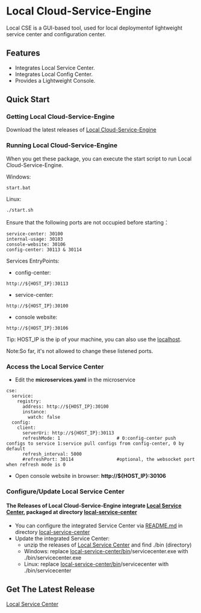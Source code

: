 # Local Cloud-Service-Engine 

Local CSE is a GUI-based tool, used for local deploymentof lightweight service center and configuration center.

## Features
 - Integrates Local Service Center.
 - Integrates Local Config Center.
 - Provides a Lightweight Console.

## Quick Start

### Getting Local Cloud-Service-Engine

Download the latest releases of [Local Cloud-Service-Engine]

### Running Local Cloud-Service-Engine

When you get these package, you can execute the start script to run Local Cloud-Service-Engine.

Windows:
```
start.bat
```

Linux:
```sh
./start.sh
```

Ensure that the following ports are not occupied before starting：
```
service-center: 30100 
internal-usage: 30103
console-website: 30106
config-center: 30113 & 30114
```
Services EntryPoints:
- config-center:
```
http://${HOST_IP}:30113
```
- service-center:
```
http://${HOST_IP}:30100
```
- console website:
```
http://${HOST_IP}:30106
```
Tip: HOST_IP is the ip of your machine, you can also use the [localhost].

[localhost]: 127.0.0.1

Note:So far, it's not allowed to change these listened ports.

### Access the Local Service Center
- Edit the **microservices.yaml** in the microservice
```
cse:
  service:
    registry:
      address: http://${HOST_IP}:30100
      instance:
        watch: false
  config:
    client:
      serverUri: http://${HOST_IP}:30113
      refreshMode: 1                     # 0:config-center push configs to service 1:service pull configs from config-center, 0 by default 
      refresh_interval: 5000                   
      #refreshPort: 30114                #optional, the websocket port when refresh mode is 0
```
- Open console website in browser: **http://${HOST_IP}:30106**


### Configure/Update Local Service Center

#### The Releases of Local Cloud-Service-Engine integrate [Local Service Center], packaged at directory [local-service-center]
- You can configure the integrated Service Center via [README.md] in directory [local-service-center]
- Update the integrated Service Center:
    - unzip the releases of [Local Service Center] and find ./bin (directory)
    - Windows: replace [local-service-center/bin]/servicecenter.exe with ./bin/servicecenter.exe
    - Linux: replace [local-service-center/bin]/servicecenter with ./bin/servicecenter


[local-service-center]: ./local-service-center
[local-service-center/bin]: ./local-service-center/bin
[README.md]: ./local-service-center/README.md

## Get The Latest Release

[Local Service Center]

[Local Service Center]: https://console.huaweicloud.com/servicestage/#/cse/tools
[Local Cloud-Service-Engine]: https://console.huaweicloud.com/servicestage/#/cse/tools